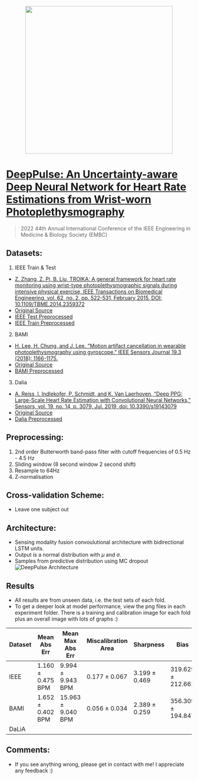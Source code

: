 <center><img src="https://github.com/danielray54/DeepPulse/blob/main/Resources/Dray23_Scientific_Multi-wavelength_Photoplethysmography_Cardiov_a7e8c3ad-2052-4e3f-9316-41fcb32237ef.png" data-canonical-src="https://github.com/danielray54/DeepPulse/blob/main/Resources/Dray23_Scientific_Multi-wavelength_Photoplethysmography_Cardiov_a7e8c3ad-2052-4e3f-9316-41fcb32237ef.png" width="400" height="400" /></center>

# [DeepPulse: An Uncertainty-aware Deep Neural Network for Heart Rate Estimations from Wrist-worn Photoplethysmography](https://ieeexplore.ieee.org/document/9871813)
>2022 44th Annual International Conference of the IEEE Engineering in Medicine & Biology Society (EMBC)

## Datasets:
1. IEEE Train & Test
  - [Z. Zhang, Z. Pi, B. Liu, TROIKA: A general framework for heart rate monitoring using wrist-type photoplethysmographic signals during intensive physical exercise, IEEE Transactions on Biomedical Engineering, vol. 62, no. 2, pp. 522-531, February 2015, DOI: 10.1109/TBME.2014.2359372](https://ieeexplore.ieee.org/document/6905737)
  - [Original Source](https://zenodo.org/record/3902710#.Y2ErK3YUVD8)
  - [IEEE Test Preprocessed](https://drive.google.com/file/d/174KyqOiuhl3Prsrn29KgeMmIJVgYLSQK/view?usp=share_link)
  - [IEEE Train Preprocessed](https://drive.google.com/file/d/1PSciZgnXPlsYBMzR1Oj4TjcTk_LjL7TQ/view?usp=share_link)
2. BAMI
  - [H. Lee, H. Chung, and J. Lee. "Motion artifact cancellation in wearable photoplethysmography using gyroscope." IEEE Sensors Journal 19.3 (2018): 1166-1175.](https://ieeexplore.ieee.org/abstract/document/8529266)
  - [Original Source](https://github.com/hooseok/BAMI1)
  - [BAMI Preprocessed](https://drive.google.com/file/d/1g5gqh6vekEdi3ZT21Cdu_1fkfNjBeUOA/view?usp=share_link)
3. Dalia
  - [A. Reiss, I. Indlekofer, P. Schmidt, and K. Van Laerhoven, “Deep PPG: Large-Scale Heart Rate Estimation with Convolutional Neural Networks,” Sensors, vol. 19, no. 14, p. 3079, Jul. 2019, doi: 10.3390/s19143079](http://dx.doi.org/10.3390/s19143079)
  - [Original Source](https://archive.ics.uci.edu/ml/datasets/PPG-DaLiA)
  - [Dalia Preprocessed](https://drive.google.com/file/d/12DnrzMCV_otfU5_YUbedwRRcIyiHShIm/view?usp=share_link)

## Preprocessing:
  1. 2nd order Butterworth band-pass filter with cutoff frequencies of 0.5 Hz - 4.5 Hz
  2. Sliding window (8 second window 2 second shift)
  3. Resample to 64Hz
  4. Z-normalisation

## Cross-validation Scheme:
  - Leave one subject out

## Architecture:
  - Sensing modality fusion convoulutional architecture with bidirectional LSTM units.
  - Output is a normal distribution with $\mu$ and $\sigma$.
  - Samples from predictive distribution using MC dropout
	![DeepPulse Architecture](https://github.com/danielray54/DeepPulse/blob/main/Resources/arch-1.png "DeepPusle")
    
## Results
- All results are from unseen data, i.e. the test sets of each fold. 
- To get a deeper look at model performance, view the png files in each experiment folder. There is a training and calibration image for each fold plus an overall image with lots of graphs :)

| Dataset | Mean Abs Err | Mean Max Abs Err | Miscalibration Area | Sharpness | Bias | Variance |
|---------|-----|--------|---------------------|-----------|-----------|-----------|
| IEEE    | 1.160 ± 0.475 BPM | 9.994 ± 9.943 BPM | 0.177 ± 0.067 | 3.199 ± 0.469 | 319.629 ± 212.662 | 316.208 ±	213.480 |
| BAMI    | 1.652 ± 0.402 BPM | 15.963 ± 9.040 BPM | 0.056 ± 0.034 | 2.389 ± 0.259 | 356.309 ± 194.847 | 354.717 ± 192.778 |
| DaLiA   |     |        |                     |           |  |  |
					
## Comments:
- If you see anything wrong, please get in contact with me! I appreciate any feedback :)

